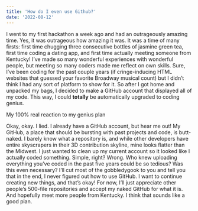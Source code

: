 ```yaml
---
title: 'How do I even use Github?'
date: '2022-08-12'
---
```


I went to my first hackathon a week ago and had an outrageously amazing time. Yes, it was outrageous how amazing it was. It was a time of many firsts: first time chugging three consecutive bottles of jasmine green tea, first time coding a dating app, and first time actually meeting someone from Kentucky! I’ve made so many wonderful experiences with wonderful people, but meeting so many coders made me reflect on own skills. Sure, I’ve been coding for the past couple years (if cringe-inducing HTML websites that guessed your favorite Broadway musical count) but I didn’t think I had any sort of platform to show for it. So after I got home and unpacked my bags, I decided to make a GitHub account that displayed all of my code. This way, I could **totally** be automatically upgraded to coding genius.

My 100% real reaction to my genius plan

Okay, okay. I lied. I already have a GitHub account, but hear me out! My GitHub, a place that should be bursting with past projects and code, is butt-naked. I barely know what a repository is, and while other developers have entire skyscrapers in their 3D contribution skyline, mine looks flatter than the Midwest. I just wanted to clean up my current account so it looked like I actually coded something. Simple, right? Wrong. Who knew uploading everything you’ve coded in the past five years could be so tedious? Was this even necessary?
I’ll cut most of the gobbledygook to you and tell you that in the end, I never figured out how to use GitHub. I want to continue creating new things, and that’s okay! For now, I’ll just appreciate other people’s 500-file repositories and accept my naked GitHub for what it is. And hopefully meet more people from Kentucky.
I think that sounds like a good plan.

